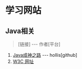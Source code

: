 # 学习网站




## Java相关

>  [链接] --- 作者[平台]

1. [Java成神之路](https://hollischuang.github.io/toBeTopJavaer/#/menu) --- hollis[github]
2. [W3C 网址](https://www.w3school.com.cn/xml/xml_usedfor.asp)

